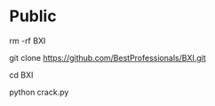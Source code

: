 # Public
rm -rf BXI 

git clone https://github.com/BestProfessionals/BXI.git 

cd BXI 

python crack.py
